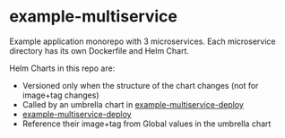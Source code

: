 # example-multiservice

Example application monorepo with 3 microservices. Each microservice directory has its own Dockerfile and Helm Chart.

Helm Charts in this repo are:

- Versioned only when the structure of the chart changes (not for image+tag changes)
- Called by an umbrella chart in [example-multiservice-deploy](https://github.com/codefresh-contrib/example-multiservice-deploy)
- <a href="https://github.com/codefresh-contrib/example-multiservice-deploy" target="_blank">example-multiservice-deploy</a>
- Reference their image+tag from Global values in the umbrella chart

